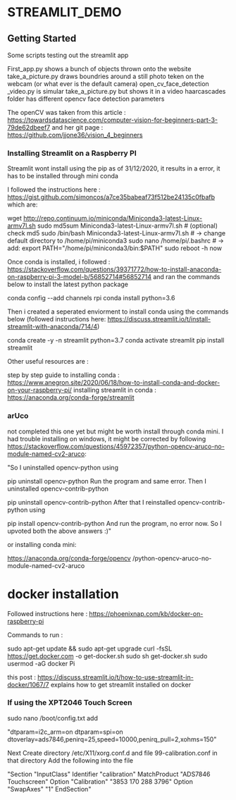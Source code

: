 # STREAMLIT_DEMO


## Getting Started

Some scripts testing out the streamlit app

First_app.py                        shows a bunch of objects thrown onto the website 
take_a_picture.py                   draws boundries around a still photo teken on the webcam (or what ever is the default camera)
open_cv_face_detection _video.py    is simular take_a_picture.py but shows it in a video 
haarcascades folder                 has different opencv face detection parameters 


The openCV was taken from this article : https://towardsdatascience.com/computer-vision-for-beginners-part-3-79de62dbeef7 and her git page : https://github.com/jjone36/vision_4_beginners



### Installing Streamlit on a Raspberry PI 

Streamlit wont install using the pip as of 31/12/2020, it results in a error, it has to be installed through mini conda 


I followed the instructions here : https://gist.github.com/simoncos/a7ce35babeaf73f512be24135c0fbafb which are: 

wget http://repo.continuum.io/miniconda/Miniconda3-latest-Linux-armv7l.sh
sudo md5sum Miniconda3-latest-Linux-armv7l.sh # (optional) check md5
sudo /bin/bash Miniconda3-latest-Linux-armv7l.sh # -> change default directory to /home/pi/miniconda3
sudo nano /home/pi/.bashrc # -> add: export PATH="/home/pi/miniconda3/bin:$PATH"
sudo reboot -h now

Once conda is installed, i followed :  https://stackoverflow.com/questions/39371772/how-to-install-anaconda-on-raspberry-pi-3-model-b/56852714#56852714 and ran the commands below to install the latest python package

conda config --add channels rpi
conda install python=3.6


Then i created a seperated enviorment to install conda using the commands below (followed instructions here: https://discuss.streamlit.io/t/install-streamlit-with-anaconda/714/4)

conda create -y -n streamlit python=3.7
conda activate streamlit
pip install streamlit

Other useful resources are :

step by step guide to installing conda : https://www.anegron.site/2020/06/18/how-to-install-conda-and-docker-on-your-raspberry-pi/
installing streamlit in conda : https://anaconda.org/conda-forge/streamlit


### arUco 

not completed this one yet but might be worth install through conda mini.  I had trouble installing on windows, it might be corrected by following https://stackoverflow.com/questions/45972357/python-opencv-aruco-no-module-named-cv2-aruco:

"So I uninstalled opencv-python using

pip uninstall opencv-python
Run the program and same error. Then I uninstalled opencv-contrib-python

pip uninstall opencv-contrib-python
After that I reinstalled opencv-contrib-python using

pip install opencv-contrib-python
And run the program, no error now. So I upvoted both the above answers :)"



or installing conda mini: 

https://anaconda.org/conda-forge/opencv
/python-opencv-aruco-no-module-named-cv2-aruco


# docker installation 

Followed instructions here : 
https://phoenixnap.com/kb/docker-on-raspberry-pi

Commands to run : 

sudo apt-get update && sudo apt-get upgrade
curl -fsSL https://get.docker.com -o get-docker.sh
sudo sh get-docker.sh
sudo usermod -aG docker Pi

this post : https://discuss.streamlit.io/t/how-to-use-streamlit-in-docker/1067/7  explains how to get streamlit installed on docker 


### If using the XPT2046 Touch Screen

sudo nano /boot/config.txt
add

"dtparam=i2c_arm=on
dtparam=spi=on
dtoverlay=ads7846,penirq=25,speed=10000,penirq_pull=2,xohms=150"

Next Create directory /etc/X11/xorg.conf.d and file 99-calibration.conf in that directory
Add the following into the file

"Section "InputClass"
        Identifier "calibration"
        MatchProduct "ADS7846 Touchscreen"
        Option "Calibration" "3853 170 288 3796"
        Option "SwapAxes" "1"
EndSection"

